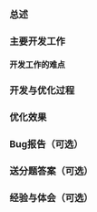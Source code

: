 ### 总述



### 主要开发工作


#### 开发工作的难点



### 开发与优化过程



### 优化效果



### Bug报告（可选）



### 送分题答案（可选）



### 经验与体会（可选）


